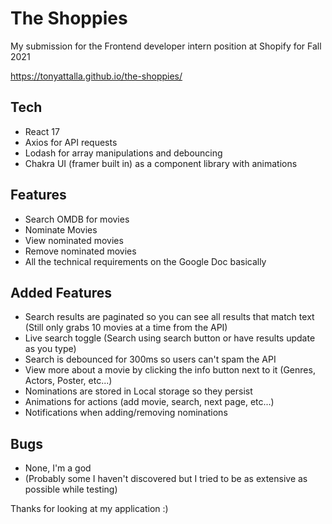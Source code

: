 ﻿# The Shoppies

My submission for the Frontend developer intern position at Shopify for Fall 2021

https://tonyattalla.github.io/the-shoppies/

## Tech

- React 17
- Axios for API requests
- Lodash for array manipulations and debouncing
- Chakra UI (framer built in) as a component library with animations

## Features

- Search OMDB for movies
- Nominate Movies
- View nominated movies
- Remove nominated movies
- All the technical requirements on the Google Doc basically

## Added Features

- Search results are paginated so you can see all results that match text (Still only grabs 10 movies at a time from the API)
- Live search toggle (Search using search button or have results update as you type)
- Search is debounced for 300ms so users can't spam the API
- View more about a movie by clicking the info button next to it (Genres, Actors, Poster, etc...)
- Nominations are stored in Local storage so they persist
- Animations for actions (add movie, search, next page, etc...)
- Notifications when adding/removing nominations

## Bugs

- None, I'm a god
- (Probably some I haven't discovered but I tried to be as extensive as possible while testing)

Thanks for looking at my application :)
